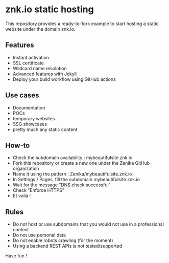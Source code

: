 # znk.io static hosting

This repository provides a ready-to-fork example to start hosting a static website under the domain znk.io.

## Features

- Instant activation
- SSL certificate
- Wildcard name resolution
- Advanced features with [Jekyll](https://docs.github.com/en/pages/setting-up-a-github-pages-site-with-jekyll)
- Deploy your build workflow using GitHub actions

## Use cases

- Documentation
- POCs
- temporary websites
- SSG showcases
- pretty much any static content


## How-to

- Check the subdomain availability : mybeautifulsite.znk.io
- Fork this repository or create a new one under the Zenika GitHub organization
- Name it using the pattern : Zenika/mybeautifulsite.znk.io
- In Settings / Pages, fill the subdomain mybeautifulsite.znk.io
- Wait for the message "DNS check successful"
- Check "Enforce HTTPS"
- Et voilà !

## Rules

- Do not host or use subdomains that you would not use in a professional context
- Do not use personal data
- Do not enable robots crawling (for the moment)
- Using a backend REST APIs is not tested/supported

Have fun !